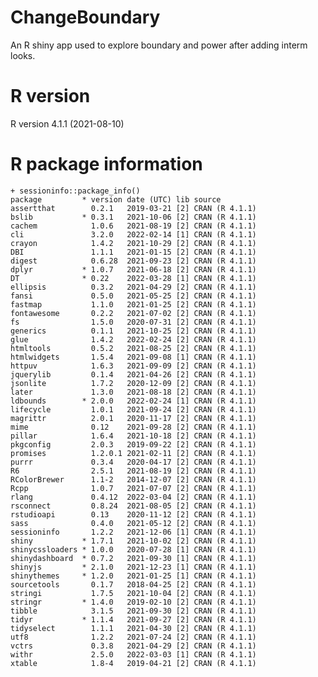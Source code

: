 # ChangeBoundary
 An R shiny app used to explore boundary and power after adding interm looks.

# R version
R version 4.1.1 (2021-08-10)

# R package information
    + sessioninfo::package_info()
    package         * version date (UTC) lib source
    assertthat        0.2.1   2019-03-21 [2] CRAN (R 4.1.1)
    bslib           * 0.3.1   2021-10-06 [2] CRAN (R 4.1.1)
    cachem            1.0.6   2021-08-19 [2] CRAN (R 4.1.1)
    cli               3.2.0   2022-02-14 [1] CRAN (R 4.1.1)
    crayon            1.4.2   2021-10-29 [2] CRAN (R 4.1.1)
    DBI               1.1.1   2021-01-15 [2] CRAN (R 4.1.1)
    digest            0.6.28  2021-09-23 [2] CRAN (R 4.1.1)
    dplyr           * 1.0.7   2021-06-18 [2] CRAN (R 4.1.1)
    DT              * 0.22    2022-03-28 [1] CRAN (R 4.1.1)
    ellipsis          0.3.2   2021-04-29 [2] CRAN (R 4.1.1)
    fansi             0.5.0   2021-05-25 [2] CRAN (R 4.1.1)
    fastmap           1.1.0   2021-01-25 [2] CRAN (R 4.1.1)
    fontawesome       0.2.2   2021-07-02 [2] CRAN (R 4.1.1)
    fs                1.5.0   2020-07-31 [2] CRAN (R 4.1.1)
    generics          0.1.1   2021-10-25 [2] CRAN (R 4.1.1)
    glue              1.4.2   2022-02-24 [2] CRAN (R 4.1.1) 
    htmltools         0.5.2   2021-08-25 [2] CRAN (R 4.1.1)
    htmlwidgets       1.5.4   2021-09-08 [1] CRAN (R 4.1.1)
    httpuv            1.6.3   2021-09-09 [2] CRAN (R 4.1.1)
    jquerylib         0.1.4   2021-04-26 [2] CRAN (R 4.1.1)
    jsonlite          1.7.2   2020-12-09 [2] CRAN (R 4.1.1)
    later             1.3.0   2021-08-18 [2] CRAN (R 4.1.1)
    ldbounds        * 2.0.0   2022-02-24 [1] CRAN (R 4.1.1)
    lifecycle         1.0.1   2021-09-24 [2] CRAN (R 4.1.1)
    magrittr          2.0.1   2020-11-17 [2] CRAN (R 4.1.1)
    mime              0.12    2021-09-28 [2] CRAN (R 4.1.1)
    pillar            1.6.4   2021-10-18 [2] CRAN (R 4.1.1)
    pkgconfig         2.0.3   2019-09-22 [2] CRAN (R 4.1.1)
    promises          1.2.0.1 2021-02-11 [2] CRAN (R 4.1.1)
    purrr             0.3.4   2020-04-17 [2] CRAN (R 4.1.1)
    R6                2.5.1   2021-08-19 [2] CRAN (R 4.1.1)
    RColorBrewer      1.1-2   2014-12-07 [2] CRAN (R 4.1.1)
    Rcpp              1.0.7   2021-07-07 [2] CRAN (R 4.1.1)
    rlang             0.4.12  2022-03-04 [2] CRAN (R 4.1.1) 
    rsconnect         0.8.24  2021-08-05 [2] CRAN (R 4.1.1)
    rstudioapi        0.13    2020-11-12 [2] CRAN (R 4.1.1)
    sass              0.4.0   2021-05-12 [2] CRAN (R 4.1.1)
    sessioninfo       1.2.2   2021-12-06 [1] CRAN (R 4.1.1)
    shiny           * 1.7.1   2021-10-02 [2] CRAN (R 4.1.1)
    shinycssloaders * 1.0.0   2020-07-28 [1] CRAN (R 4.1.1)
    shinydashboard  * 0.7.2   2021-09-30 [1] CRAN (R 4.1.1)
    shinyjs         * 2.1.0   2021-12-23 [1] CRAN (R 4.1.1)
    shinythemes     * 1.2.0   2021-01-25 [1] CRAN (R 4.1.1)
    sourcetools       0.1.7   2018-04-25 [2] CRAN (R 4.1.1)
    stringi           1.7.5   2021-10-04 [2] CRAN (R 4.1.1)
    stringr         * 1.4.0   2019-02-10 [2] CRAN (R 4.1.1)
    tibble            3.1.5   2021-09-30 [2] CRAN (R 4.1.1)
    tidyr           * 1.1.4   2021-09-27 [2] CRAN (R 4.1.1)
    tidyselect        1.1.1   2021-04-30 [2] CRAN (R 4.1.1)
    utf8              1.2.2   2021-07-24 [2] CRAN (R 4.1.1)
    vctrs             0.3.8   2021-04-29 [2] CRAN (R 4.1.1)
    withr             2.5.0   2022-03-03 [1] CRAN (R 4.1.1)
    xtable            1.8-4   2019-04-21 [2] CRAN (R 4.1.1)
